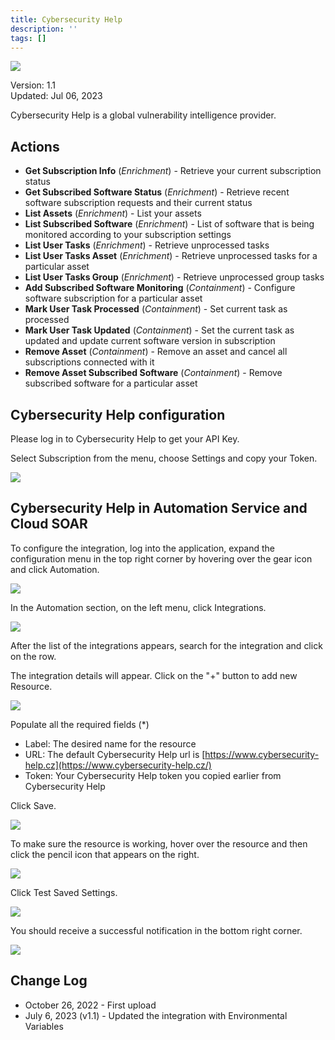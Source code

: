 ```yaml
---
title: Cybersecurity Help
description: ''
tags: []
---
```


![](/img/platform-services/automation-service/app-central/logos/cybersecurity-help.png)

Version: 1.1  
Updated: Jul 06, 2023

Cybersecurity Help is a global vulnerability intelligence provider.

## Actions

* **Get Subscription Info** (*Enrichment*) - Retrieve your current subscription status
* **Get Subscribed Software Status** (*Enrichment*) - Retrieve recent software subscription requests and their current status
* **List Assets** (*Enrichment*) - List your assets
* **List Subscribed Software** (*Enrichment*) - List of software that is being monitored according to your subscription settings
* **List User Tasks** (*Enrichment*) - Retrieve unprocessed tasks
* **List User Tasks Asset** (*Enrichment*) - Retrieve unprocessed tasks for a particular asset
* **List User Tasks Group** (*Enrichment*) - Retrieve unprocessed group tasks
* **Add Subscribed Software Monitoring** (*Containment*) - Configure software subscription for a particular asset
* **Mark User Task Processed** (*Containment*) - Set current task as processed
* **Mark User Task Updated** (*Containment*) - Set the current task as updated and update current software version in subscription
* **Remove Asset** (*Containment*) - Remove an asset and cancel all subscriptions connected with it
* **Remove Asset Subscribed Software** (*Containment*) - Remove subscribed software for a particular asset

## Cybersecurity Help configuration

Please log in to Cybersecurity Help to get your API Key.

Select Subscription from the menu, choose Settings and copy your Token.

![](/img/platform-services/automation-service/app-central/integrations/cybersecurity-help/cybersecurity-help-1.png)

## Cybersecurity Help in Automation Service and Cloud SOAR

To configure the integration, log into the application, expand the configuration menu in the top right corner by hovering over the gear icon and click Automation.

![](/img/platform-services/automation-service/app-central/integrations/cybersecurity-help/cybersecurity-help-2.png)

In the Automation section, on the left menu, click Integrations.

![](/img/platform-services/automation-service/app-central/integrations/cybersecurity-help/cybersecurity-help-3.png)

After the list of the integrations appears, search for the integration and click on the row.

The integration details will appear. Click on the "+" button to add new Resource.

![](/img/platform-services/automation-service/app-central/integrations/cybersecurity-help/cybersecurity-help-4.png)

Populate all the required fields (\*)

* Label: The desired name for the resource
* URL: The default Cybersecurity Help url is [https://www.cybersecurity-help.cz](https://www.cybersecurity-help.cz/)
* Token: Your Cybersecurity Help token you copied earlier from Cybersecurity Help

Click Save.

![](/img/platform-services/automation-service/app-central/integrations/cybersecurity-help/cybersecurity-help-5.png)

To make sure the resource is working, hover over the resource and then click the pencil icon that appears on the right.

![](/img/platform-services/automation-service/app-central/integrations/cybersecurity-help/cybersecurity-help-6.png)

Click Test Saved Settings.

![](/img/platform-services/automation-service/app-central/integrations/cybersecurity-help/cybersecurity-help-7.png)

You should receive a successful notification in the bottom right corner.

![](/img/platform-services/automation-service/app-central/integrations/cybersecurity-help/cybersecurity-help-8.png)

## Change Log

* October 26, 2022 - First upload
* July 6, 2023 (v1.1) - Updated the integration with Environmental Variables
